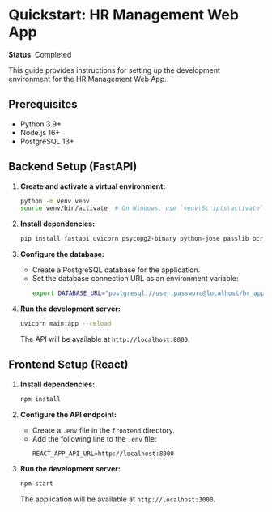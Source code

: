 # Quickstart: HR Management Web App

**Status**: Completed

This guide provides instructions for setting up the development environment for the HR Management Web App.

## Prerequisites

- Python 3.9+
- Node.js 16+
- PostgreSQL 13+

## Backend Setup (FastAPI)

1.  **Create and activate a virtual environment:**
    ```bash
    python -m venv venv
    source venv/bin/activate  # On Windows, use `venv\Scripts\activate`
    ```

2.  **Install dependencies:**
    ```bash
    pip install fastapi uvicorn psycopg2-binary python-jose passlib bcrypt
    ```

3.  **Configure the database:**
    - Create a PostgreSQL database for the application.
    - Set the database connection URL as an environment variable:
      ```bash
      export DATABASE_URL="postgresql://user:password@localhost/hr_app_db"
      ```

4.  **Run the development server:**
    ```bash
    uvicorn main:app --reload
    ```
    The API will be available at `http://localhost:8000`.

## Frontend Setup (React)

1.  **Install dependencies:**
    ```bash
    npm install
    ```

2.  **Configure the API endpoint:**
    - Create a `.env` file in the `frontend` directory.
    - Add the following line to the `.env` file:
      ```
      REACT_APP_API_URL=http://localhost:8000
      ```

3.  **Run the development server:**
    ```bash
    npm start
    ```
    The application will be available at `http://localhost:3000`.

